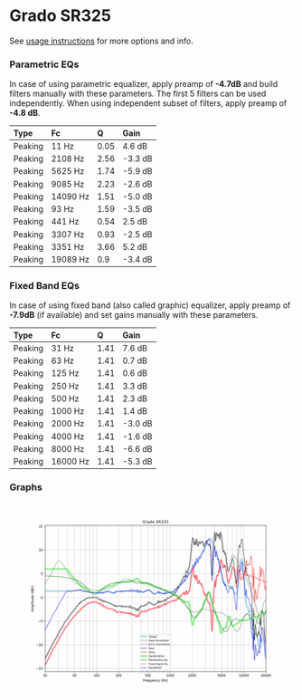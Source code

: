 # Grado SR325
See [usage instructions](https://github.com/jaakkopasanen/AutoEq#usage) for more options and info.

### Parametric EQs
In case of using parametric equalizer, apply preamp of **-4.7dB** and build filters manually
with these parameters. The first 5 filters can be used independently.
When using independent subset of filters, apply preamp of **-4.8 dB**.

| Type    | Fc       |    Q | Gain    |
|:--------|:---------|:-----|:--------|
| Peaking | 11 Hz    | 0.05 | 4.6 dB  |
| Peaking | 2108 Hz  | 2.56 | -3.3 dB |
| Peaking | 5625 Hz  | 1.74 | -5.9 dB |
| Peaking | 9085 Hz  | 2.23 | -2.6 dB |
| Peaking | 14090 Hz | 1.51 | -5.0 dB |
| Peaking | 93 Hz    | 1.59 | -3.5 dB |
| Peaking | 441 Hz   | 0.54 | 2.5 dB  |
| Peaking | 3307 Hz  | 0.93 | -2.5 dB |
| Peaking | 3351 Hz  | 3.66 | 5.2 dB  |
| Peaking | 19089 Hz | 0.9  | -3.4 dB |

### Fixed Band EQs
In case of using fixed band (also called graphic) equalizer, apply preamp of **-7.9dB**
(if available) and set gains manually with these parameters.

| Type    | Fc       |    Q | Gain    |
|:--------|:---------|:-----|:--------|
| Peaking | 31 Hz    | 1.41 | 7.6 dB  |
| Peaking | 63 Hz    | 1.41 | 0.7 dB  |
| Peaking | 125 Hz   | 1.41 | 0.6 dB  |
| Peaking | 250 Hz   | 1.41 | 3.3 dB  |
| Peaking | 500 Hz   | 1.41 | 2.3 dB  |
| Peaking | 1000 Hz  | 1.41 | 1.4 dB  |
| Peaking | 2000 Hz  | 1.41 | -3.0 dB |
| Peaking | 4000 Hz  | 1.41 | -1.6 dB |
| Peaking | 8000 Hz  | 1.41 | -6.6 dB |
| Peaking | 16000 Hz | 1.41 | -5.3 dB |

### Graphs
![](./Grado%20SR325.png)